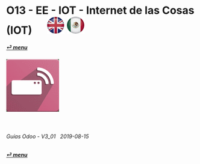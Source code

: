 # O13 - EE - IOT - Internet de las Cosas (IOT) &nbsp;&nbsp;&nbsp;&nbsp; [![en-uk](/doc/img/flg/en-uk-flg-btn-sml.png)](/en-uk/o13/ee/iot/en-uk-o13-ee-iot-internet-of-things-guides.md) [ ![es-mx](/doc/img/flg/es-mx-flg-btn-sml.png)](/es-mx/o13/ee/iot/es-mx-o13-ee-iot-internet-of-things-guides.md)
#### [_&#x23CE; menu_](/es-mx/o13/ee/es-mx-o13-ee-guides-menu.md "Regresar al menú de EE")  
### ![iot](/doc/img/app/big/iot.png)
[ⱽ¹²³⁴⁵⁶⁷⁸⁹⁰⁻]: # (ⱽ¹²³⁴⁵⁶⁷⁸⁹⁰⁻)

<br>

###### Guías Odoo - V3_01 &nbsp; 2019-08-15  
**[_&#x23CE; menu_](/es-mx/o13/ee/es-mx-o13-ee-guides-menu.md)**  
